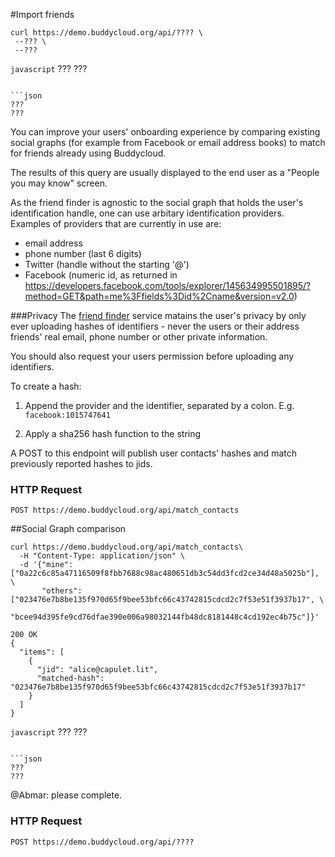 #Import friends

```shell
curl https://demo.buddycloud.org/api/???? \
 --??? \
 --???
```

```javascript```
???
???
```

```json
???
???
```

You can improve your users' onboarding experience by comparing existing social graphs (for example from Facebook or email address books) to match for friends already using Buddycloud.

The results of this query are usually displayed to the end user as a "People you may know" screen.

As the friend finder is agnostic to the social graph that holds the user's identification handle, one can use arbitary identification providers. Examples of providers that are currently in use are:

* email address
* phone number (last 6 digits)
* Twitter (handle without the starting '@')
* Facebook (numeric id, as returned in https://developers.facebook.com/tools/explorer/145634995501895/?method=GET&path=me%3Ffields%3Did%2Cname&version=v2.0)

###Privacy
The [friend finder](http://github.com/buddycloud/friend-finder) service matains the user's privacy by only ever uploading hashes of identifiers - never the users or their address friends' real email, phone number or other private information.

You should also request your users permission before uploading any identifiers.

To create a hash:

1. Append the provider and the identifier, separated by a colon. E.g. ```facebook:1015747641```

2. Apply a sha256 hash function to the string

A POST to this endpoint will publish user contacts' hashes and match previously reported hashes to jids. 

### HTTP Request
`POST https://demo.buddycloud.org/api/match_contacts`

##Social Graph comparison

```shell
curl https://demo.buddycloud.org/api/match_contacts\
  -H "Content-Type: application/json" \
  -d '{"mine": ["0a22c6c85a47116509f8fbb7688c98ac480651db3c54dd3fcd2ce34d48a5025b"], \
       "others": ["023476e7b8be135f970d65f9bee53bfc66c43742815cdcd2c7f53e51f3937b17", \
                  "bcee94d395fe9cd76dfae390e006a98032144fb48dc8181448c4cd192ec4b75c"]}'
```

```
200 OK 
{
  "items": [
    {
      "jid": "alice@capulet.lit",
      "matched-hash": "023476e7b8be135f970d65f9bee53bfc66c43742815cdcd2c7f53e51f3937b17"
    }
  ]
}
```

```javascript```
???
???
```

```json
???
???
```

@Abmar: please complete.

### HTTP Request
`POST https://demo.buddycloud.org/api/????`
